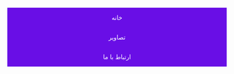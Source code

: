 <!DOCTYPE html>
<html>
<head>
<style>
ul {
list-style-type: none;
margin: 0;
padding: 0;
overflow: hidden;
background-color: #690EE6;
}

li {
float: left;
}
li a {
display: block;
color: white;
text-align: center;
padding: 14px 16px;
text-decoration: none;
}
li a:hover {
background-color: #444;
}
</style>
</head>
<body>
<ul>
<li><a class="active" href="https://topsite98.com/">خانه</a></li>
<li><a href="https://topsite98.com/">تصاویر</a></li>
<li><a href="https://topsite98.com/">ارتباط با ما</a></li>
</ul>

</body>
</html>
